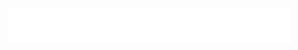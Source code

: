 <h1 align="center">
  <img src="https://raw.githubusercontent.com/martonlederer/martonlederer/master/name.svg" alt="Gabriel Teixeira" />
</h1>
